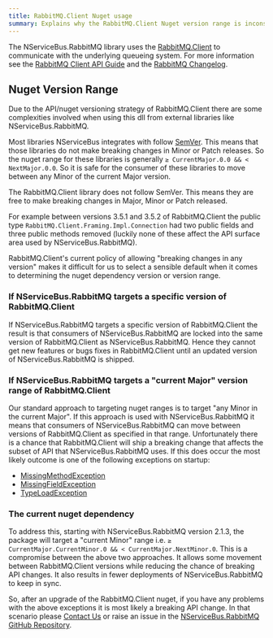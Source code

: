 ```yaml
---
title: RabbitMQ.Client Nuget usage
summary: Explains why the RabbitMQ.Client Nuget version range is inconsistent with most other NServiceBus extension nugets.
---
```


The NServiceBus.RabbitMQ library uses the [RabbitMQ.Client](http://www.nuget.org/packages/RabbitMQ.Client/) to communicate with the underlying queueing system. For more information see the [RabbitMQ Client API Guide](https://www.rabbitmq.com/dotnet-api-guide.html) and the [RabbitMQ Changelog](https://www.rabbitmq.com/changelog.html).

## Nuget Version Range

Due to the API/nuget versioning strategy of RabbitMQ.Client there are some complexities involved when using this dll from external libraries like NServiceBus.RabbitMQ.

Most libraries NServiceBus integrates with follow [SemVer](http://semver.org/). This means that those libraries do not make breaking changes in Minor or Patch releases. So the nuget range for these libraries is generally `≥ CurrentMajor.0.0 && < NextMajor.0.0`. So it is safe for the consumer of these libraries to move between any Minor of the current Major version.

The RabbitMQ.Client library does not follow SemVer. This means they are free to make breaking changes in Major, Minor or Patch released. 

For example between versions 3.5.1 and 3.5.2 of RabbitMQ.Client the public type `RabbitMQ.Client.Framing.Impl.Connection` had two public fields and three public methods removed (luckily none of these affect the API surface area used by NServiceBus.RabbitMQ). 

RabbitMQ.Client's current policy of allowing "breaking changes in any version" makes it difficult for us to select a sensible default when it comes to determining the nuget dependency version or version range.

### If NServiceBus.RabbitMQ targets a specific version of RabbitMQ.Client

If NServiceBus.RabbitMQ targets a specific version of RabbitMQ.Client the result is that consumers of NServiceBus.RabbitMQ are locked into the same version of RabbitMQ.Client as NServiceBus.RabbitMQ. Hence they cannot get new features or bugs fixes in  RabbitMQ.Client until an updated version of NServiceBus.RabbitMQ is shipped.

### If NServiceBus.RabbitMQ targets a "current Major" version range of RabbitMQ.Client

Our standard approach to targeting nuget ranges is to target "any Minor in the current Major". If this approach is used with NServiceBus.RabbitMQ it means that consumers of NServiceBus.RabbitMQ can move between versions of RabbitMQ.Client as specified in that range. Unfortunately there is a chance that RabbitMQ.Client will ship a breaking change that affects the subset of API that NServiceBus.RabbitMQ uses. If this does occur the most likely outcome is one of the following exceptions on startup:

* [MissingMethodException](https://msdn.microsoft.com/en-us/library/system.missingmethodexception.aspx)
* [MissingFieldException](https://msdn.microsoft.com/en-us/library/system.missingfieldexception.aspx)
* [TypeLoadException](https://msdn.microsoft.com/en-us/library/system.typeloadexception.aspx) 

### The current nuget dependency

To address this, starting with NServiceBus.RabbitMQ version 2.1.3, the package will target a "current Minor" range i.e. `≥ CurrentMajor.CurrentMinor.0 && < CurrentMajor.NextMinor.0`. This is a compromise between the above two approaches. It allows some movement between RabbitMQ.Client versions while reducing the chance of breaking API changes. It also results in fewer deployments of NServiceBus.RabbitMQ to keep in sync.

So, after an upgrade of the RabbitMQ.Client nuget, if you have any problems with the above exceptions it is most likely a breaking API change. In that scenario please [Contact Us](http://particular.net/contactus) or raise an issue in the [NServiceBus.RabbitMQ GitHub Repository](https://github.com/Particular/NServiceBus.RabbitMQ).
